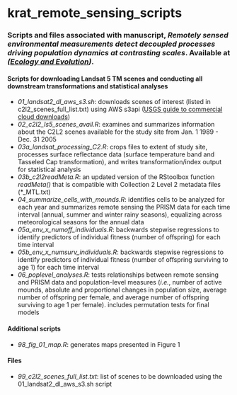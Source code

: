 # krat_remote_sensing_scripts

### Scripts and files associated with manuscript, *Remotely sensed environmental measurements detect decoupled processes driving population dynamics at contrasting scales*. Available at *([Ecology and Evolution](https://onlinelibrary.wiley.com/doi/10.1002/ece3.10358))*.

#### Scripts for downloading Landsat 5 TM scenes and conducting all downstream transformations and statistical analyses
* *01_landsat2_dl_aws_s3.sh*: downloads scenes of interest (listed in c2l2_scenes_full_list.txt) using AWS s3api ([USGS guide to commercial cloud downloads](https://www.usgs.gov/node/28686))
* *02_c2l2_ls5_scenes_avail.R*: examines and summarizes information about the C2L2 scenes available for the study site from Jan. 1 1989 - Dec. 31 2005
* *03a_landsat_processing_C2.R*: crops files to extent of study site, processes surface reflectance data (surface temperature band and Tasseled Cap transformation), and writes transformation/index output for statistical analysis
* *03b_c2l2readMeta.R*: an updated version of the RStoolbox function *readMeta()* that is compatible with Collection 2 Level 2 metadata files (*_MTL.txt)
* *04_summarize_cells_with_mounds.R*: identifies cells to be analyzed for each year and summarizes remote sensing the PRISM data for each time interval (annual, summer and winter rainy seasons), equalizing across meteorological seasons for the annual data
* *05a_env_x_numoff_individuals.R*: backwards stepwise regressions to identify predictors of individual fitness (number of offspring) for each time interval
* *05b_env_x_numsurv_individuals.R*: backwards stepwise regressions to identify predictors of individual fitness (number of offspring surviving to age 1) for each time interval
* *06_poplevel_analyses.R*: tests relationships between remote sensing and PRISM data and population-level measures (*i.e.*, number of active mounds, absolute and proportional changes in population size, average number of offspring per female, and average number of offspring surviving to age 1 per female). includes permutation tests for final models

#### Additional scripts
* *98_fig_01_map.R*: generates maps presented in Figure 1

#### Files
* *99_c2l2_scenes_full_list.txt*: list of scenes to be downloaded using the 01_landsat2_dl_aws_s3.sh script
